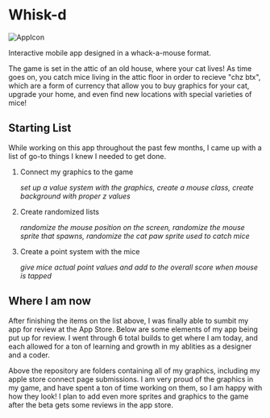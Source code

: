 # Whisk-d

![AppIcon](https://user-images.githubusercontent.com/98762157/162011989-f02312c8-bda3-42d8-92a9-c9f0f4d9e4d9.png)

Interactive mobile app designed in a whack-a-mouse format. 

The game is set in the attic of an old house, where your cat lives! As time goes on, you catch mice living in the attic floor in order to recieve "chz btx", which are a form of currency that allow you to buy graphics for your cat, upgrade your home, and even find new locations with special varieties of mice!


## Starting List
While working on this app throughout the past few months, I came up with a list of go-to things I knew I needed to get done.
1. Connect my graphics to the game
   
   *set up a value system with the graphics, create a mouse class, create background with proper z values*

2. Create randomized lists

    *randomize the mouse position on the screen, randomize the mouse sprite that spawns, randomize the cat paw sprite used to catch mice*
    
3. Create a point system with the mice

    *give mice actual point values and add to the overall score when mouse is tapped*
    
## Where I am now
After finishing the items on the list above, I was finally able to sumbit my app for review at the App Store. Below are some elements of my app being put up for review. I went through 6 total builds to get where I am today, and each allowed for a ton of learning and growth in my ablities as a designer and a coder. 

Above the repository are folders containing all of my graphics, including my apple store connect page submissions. I am very proud of the graphics in my game, and have spent a ton of time working on them, so I am happy with how they look! I plan to add even more sprites and graphics to the game after the beta gets some reviews in the app store. 



